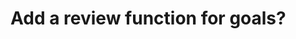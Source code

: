 # Add a review function for goals?

<!-- {BearID:2B153A73-10F5-4D0C-A14A-BAA9B190AD96-2402-0000055E4974DB4C} -->

